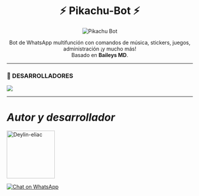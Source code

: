 <h1 align="center">⚡ Pikachu-Bot ⚡</h1>
<p align="center">
  <img src="https://cdn.dorratz.com/files/1750034940160.jpg" alt="Pikachu Bot" />
</p><p align="center">
  Bot de WhatsApp multifunción con comandos de música, stickers, juegos, administración ¡y mucho más!<br>
  Basado en <b>Baileys MD</b>.
</p>

---

### 🌟 DESARROLLADORES
<a href="https://github.com/deylin-eliac/Pikachu-bot/graphs/contributors">
<img src="https://contrib.rocks/image?repo=deylin-eliac/Pikachu-bot" /> 
</a>

---

# *Autor y desarrollador*


<a href="https://github.com/deylin-eliac">
  <img src="https://github.com/deylin-eliac.png" width="130" height="130" alt="Deylin-eliac"/>
</a>


<a aria-label="Chat on WhatsApp" href="https://wa.me/1XXXXXXXXXX"><img alt="Chat on WhatsApp" src="src/catalogo.jpg" />